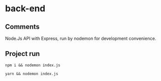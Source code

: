 # back-end

## Comments

Node.Js API with Express, run by nodemon for development convenience.

## Project run
```
npm i && nodemon index.js
```
```
yarn && nodemon index.js
```